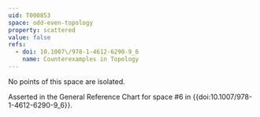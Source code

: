 ```yaml
---
uid: T000853
space: odd-even-topology
property: scattered
value: false
refs:
  - doi: 10.1007\/978-1-4612-6290-9_6
    name: Counterexamples in Topology
---
```

No points of this space are isolated.

Asserted in the General Reference Chart for space #6 in
{{doi:10.1007\/978-1-4612-6290-9_6}}.
